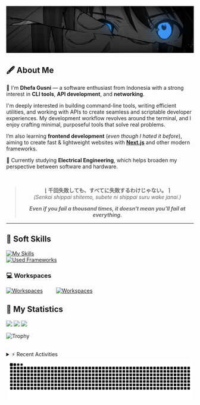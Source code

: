 <!-- Header Badges -->
<!--
[![Profile Views](https://komarev.com/ghpvc/?username=mitsuki31&color=blue&label=PROFILE+VIEWS)](https://github.com/mitsuki31)

[![Follow](https://img.shields.io/twitter/url?url=https%3A%2F%2Ftwitter.com%2Fryuumitsuki31)](https://twitter.com/ryuumitsuki31)
-->

<!-- Header Banner -->
<!--
  ==========================  [ COPYRIGHT NOTICE ]  =========================
  - The header image was edited by me, but I do not own any copyright for the source image.
  - All copyrights are owned by their respective owners.
  - 
  - Character Name: 井芹 仁菜 / Nina Iseri (from Girls Band Cry「ガールズバンドクライ」anime)
  ===============================================================
-->
<img id="headerBanner" src="./images/headerBanner.png" height="auto"/>

## 🖋️ About Me
👋 I'm **Dhefa Gusni** — a software enthusiast from Indonesia with a strong interest in **CLI tools**, **API development**, and **networking**.

I'm deeply interested in building command-line tools, writing efficient utilities, and working with APIs to create seamless and scriptable developer experiences.
My development workflow revolves around the terminal, and I enjoy crafting minimal, purposeful tools that solve real problems.

I’m also learning **frontend development** (_even though I hated it before_), aiming to create fast & lightweight websites with [**Next.js**](https://nextjs.org/) and other modern frameworks.

🌱 Currently studying **Electrical Engineering**, which helps broaden my perspective between software and hardware.

<br/>
<div align="center">

> **⌊ 千回失敗しても、すべてに失敗するわけじゃない。 ⌉**  
> _(Senkai shippai shitemo, subete ni shippai suru wake janai.)_
> 
> _**Even if you fail a thousand times, it doesn't mean you'll fail at everything.**_

</div>

---

## 👾 Soft Skills

[![My Skills](https://skillicons.dev/icons?i=ts,js,css,html,c,cpp,java,py,bash)](https://skillicons.dev)  
[![Used Frameworks](https://skillicons.dev/icons?i=nextjs,vite,nodejs,bun,react,sass,tailwind,maven,arduino)](https://skillicons.dev)

### 💻 Workspaces

[![Workspaces](https://skillicons.dev/icons?i=ubuntu,kali,debian,windows,arch)](https://skillicons.dev) &nbsp; &nbsp; &nbsp; &nbsp; 
[![Workspaces](https://skillicons.dev/icons?i=git,github,npm,vercel,vscode)](https://skillicons.dev)


## 🔭 My Statistics

<picture id="stats">
    <source 
            srcset="https://github-readme-stats.vercel.app/api?username=mitsuki31&show_icons=true&theme=tokyonight&include_all_commits=true&show_private=true&hide=stars"
            media="(prefers-color-scheme: dark)"
    />
    <source
            srcset="https://github-readme-stats.vercel.app/api?username=mitsuki31&show_icons=true&include_all_commits=true&show_private=true&hide=stars"
            media="(prefers-color-scheme: light), (prefers-color-scheme: no-preference)"
    />
    <img src="https://github-readme-stats.vercel.app/api?username=mitsuki31&show_icons=true&include_all_commits=true&show_private=true&hide=stars" />
</picture>

<picture id="top-langs">
    <source
            srcset="https://github-readme-stats.vercel.app/api/top-langs/?username=mitsuki31&layout=donut&theme=tokyonight&count_private=true&langs_count=10"
            media="(prefers-color-scheme: dark)"
    />
    <source
            srcset="https://github-readme-stats.vercel.app/api/top-langs/?username=mitsuki31&layout=donut&count_private=true&langs_count=15"
            media="(prefers-color-scheme: light), (prefers-color-scheme: no-preference)"
    />
    <img src="https://github-readme-stats.vercel.app/api/top-langs/?username=mitsuki31&layout=donut&langs_count=15&count_private=true" />
</picture>

<picture id="profile-summary">
    <source
            srcset="https://github-profile-summary-cards.vercel.app/api/cards/profile-details?username=mitsuki31&theme=tokyonight"
            media="(prefers-color-scheme: dark)"
    />
    <source
            srcset="https://github-profile-summary-cards.vercel.app/api/cards/profile-details?username=mitsuki31&theme=github"
            media="(prefers-color-scheme: light), (prefers-color-scheme: no-preference)"
    />
    <img src="https://github-profile-summary-cards.vercel.app/api/cards/profile-details?username=mitsuki31" />
</picture>

![Trophy](https://github-profile-trophy.vercel.app/?username=mitsuki31&theme=algolia&column=-1&rank=-C,-D&title=-Experience&no-bg=true)

<br/>

<details>
<summary>⚡ Recent Activities</summary>

<!--START_SECTION:activity-->
1. ❌ Labeled PR [#4](undefined) in [mitsuki31/Neo-SkiArticle](https://github.com/mitsuki31/Neo-SkiArticle)
2. ❌ Labeled PR [#4](undefined) in [mitsuki31/Neo-SkiArticle](https://github.com/mitsuki31/Neo-SkiArticle)
3. ❌ Labeled PR [#4](undefined) in [mitsuki31/Neo-SkiArticle](https://github.com/mitsuki31/Neo-SkiArticle)
4. 💪 Opened PR [#4](undefined) in [mitsuki31/Neo-SkiArticle](https://github.com/mitsuki31/Neo-SkiArticle)
5. ❌ Assigned PR [#4](undefined) in [mitsuki31/Neo-SkiArticle](https://github.com/mitsuki31/Neo-SkiArticle)
6. 🗣 Commented on [#3](https://github.com/mitsuki31/Neo-SkiArticle/pull/3#issuecomment-3468108767) in [mitsuki31/Neo-SkiArticle](https://github.com/mitsuki31/Neo-SkiArticle)
7. 🗣 Commented on [#1018](https://github.com/LuanRT/YouTube.js/pull/1018#issuecomment-3421145895) in [LuanRT/YouTube.js](https://github.com/LuanRT/YouTube.js)
8. 💪 Opened PR [#174](undefined) in [mitsuki31/ytmp3-js](https://github.com/mitsuki31/ytmp3-js)
9. ❌ Labeled PR [#173](undefined) in [mitsuki31/ytmp3-js](https://github.com/mitsuki31/ytmp3-js)
10. ❌ Labeled PR [#173](undefined) in [mitsuki31/ytmp3-js](https://github.com/mitsuki31/ytmp3-js)
<!--END_SECTION:activity-->

</details>

<picture>
  <!-- For dark theme -->
  <source
    srcset="https://raw.githubusercontent.com/mitsuki31/mitsuki31/output/github-snake-dark.svg"
    media="(prefers-color-scheme: dark)"
  />
  <!-- For light theme -->
  <source
    srcset="https://raw.githubusercontent.com/mitsuki31/mitsuki31/output/github-snake.svg"
    media="(prefers-color-scheme: light), (prefers-color-scheme: no-preference)"
  />
  <!-- Default -->
  <img
    alt="GitHub Contribution Grid Snake"
    src="https://raw.githubusercontent.com/mitsuki31/mitsuki31/output/github-snake.svg"
  />
</picture>
